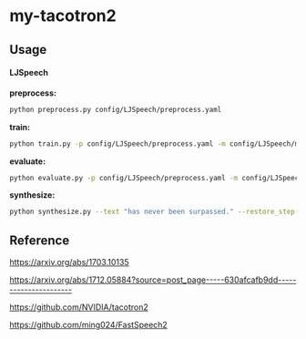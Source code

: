 # my-tacotron2

## Usage

#### LJSpeech

**preprocess:**
```bash
python preprocess.py config/LJSpeech/preprocess.yaml
```

**train:**
```bash
python train.py -p config/LJSpeech/preprocess.yaml -m config/LJSpeech/model.yaml -t config/LJSpeech/train.yaml
```

**evaluate:**
```bash
python evaluate.py -p config/LJSpeech/preprocess.yaml -m config/LJSpeech/model.yaml -t config/LJSpeech/train.yaml
```

**synthesize:**
```bash
python synthesize.py --text "has never been surpassed." --restore_step 900 -p config/LJSpeech/preprocess.yaml -m config/LJSpeech/model.yaml -t config/LJSpeech/train.yaml
```

## Reference

https://arxiv.org/abs/1703.10135

https://arxiv.org/abs/1712.05884?source=post_page-----630afcafb9dd----------------------

https://github.com/NVIDIA/tacotron2

https://github.com/ming024/FastSpeech2